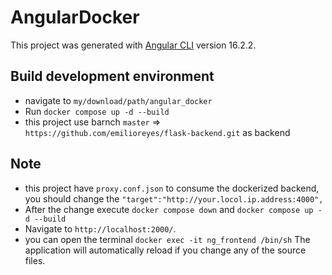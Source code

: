 # AngularDocker

This project was generated with [Angular CLI](https://github.com/angular/angular-cli) version 16.2.2.

## Build development environment
 - navigate to `my/download/path/angular_docker`
 - Run `docker compose up -d --build`
 - this project use barnch `master` => `https://github.com/emilioreyes/flask-backend.git` as backend

## Note
- this project have `proxy.conf.json` to consume the dockerized backend, you should change the  `"target":"http://your.locol.ip.address:4000",`
- After the change execute `docker compose down` and `docker compose up -d --build`
- Navigate to `http://localhost:2000/`.
- you can open the terminal `docker exec -it ng_frontend /bin/sh` The application will automatically reload if you change any of the source files.


